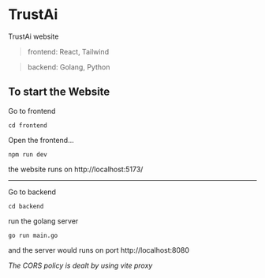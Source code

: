 # TrustAi

TrustAi website

> frontend: React, Tailwind

> backend: Golang, Python

## To start the Website

Go to frontend

```
cd frontend
```

Open the frontend...

```
npm run dev
```

the website runs on http://localhost:5173/

---

Go to backend

```
cd backend
```

run the golang server

```
go run main.go
```

and the server would runs on port http://localhost:8080

<i>The CORS policy is dealt by using vite proxy</i>
